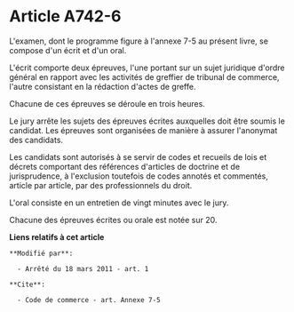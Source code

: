 # Article A742-6

L'examen, dont le programme figure à l'annexe 7-5 au présent livre, se compose d'un écrit et d'un oral. 

L'écrit comporte deux épreuves, l'une portant sur un sujet juridique d'ordre général en rapport avec les activités de
greffier de tribunal de commerce, l'autre consistant en la rédaction d'actes de greffe. 

Chacune de ces épreuves se déroule en trois heures. 

Le jury arrête les sujets des épreuves écrites auxquelles doit être soumis le candidat. Les épreuves sont organisées de
manière à assurer l'anonymat des candidats. 

Les candidats sont autorisés à se servir de codes et recueils de lois et décrets comportant des références d'articles de
doctrine et de jurisprudence, à l'exclusion toutefois de codes annotés et commentés, article par article, par des
professionnels du droit. 

L'oral consiste en un entretien de vingt minutes avec le jury. 

Chacune des épreuves écrites ou orale est notée sur 20.

**Liens relatifs à cet article**

	**Modifié par**:

	  - Arrêté du 18 mars 2011 - art. 1

	**Cite**:

	  - Code de commerce - art. Annexe 7-5
